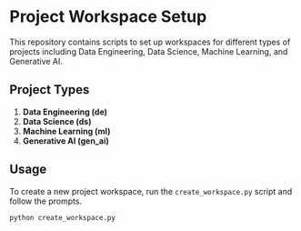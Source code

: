 # Project Workspace Setup

This repository contains scripts to set up workspaces for different types of projects including Data Engineering, Data Science, Machine Learning, and Generative AI.

## Project Types

1. **Data Engineering (de)**
2. **Data Science (ds)**
3. **Machine Learning (ml)**
4. **Generative AI (gen_ai)**

## Usage

To create a new project workspace, run the `create_workspace.py` script and follow the prompts.

```bash
python create_workspace.py